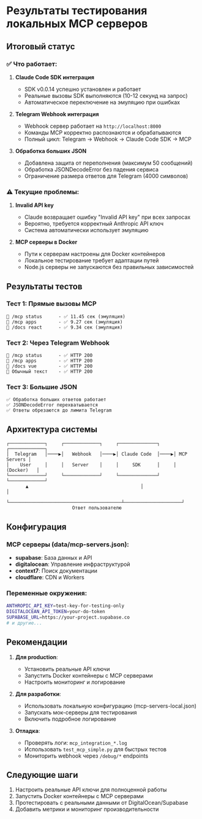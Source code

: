 # Результаты тестирования локальных MCP серверов

## Итоговый статус

### ✅ Что работает:

1. **Claude Code SDK интеграция**
   - SDK v0.0.14 успешно установлен и работает
   - Реальные вызовы SDK выполняются (10-12 секунд на запрос)
   - Автоматическое переключение на эмуляцию при ошибках

2. **Telegram Webhook интеграция**
   - Webhook сервер работает на `http://localhost:8000`
   - Команды MCP корректно распознаются и обрабатываются
   - Полный цикл: Telegram → Webhook → Claude Code SDK → MCP

3. **Обработка больших JSON**
   - Добавлена защита от переполнения (максимум 50 сообщений)
   - Обработка JSONDecodeError без падения сервиса
   - Ограничение размера ответов для Telegram (4000 символов)

### ⚠️ Текущие проблемы:

1. **Invalid API key**
   - Claude возвращает ошибку "Invalid API key" при всех запросах
   - Вероятно, требуется корректный Anthropic API ключ
   - Система автоматически использует эмуляцию

2. **MCP серверы в Docker**
   - Пути к серверам настроены для Docker контейнеров
   - Локальное тестирование требует адаптации путей
   - Node.js серверы не запускаются без правильных зависимостей

## Результаты тестов

### Тест 1: Прямые вызовы MCP
```
📝 /mcp status      - ✅ 11.45 сек (эмуляция)
📝 /mcp apps        - ✅ 9.27 сек (эмуляция)  
📝 /docs react      - ✅ 9.34 сек (эмуляция)
```

### Тест 2: Через Telegram Webhook
```
📮 /mcp status      - ✅ HTTP 200
📮 /mcp apps        - ✅ HTTP 200
📮 /docs vue        - ✅ HTTP 200
📮 Обычный текст    - ✅ HTTP 200
```

### Тест 3: Большие JSON
```
✅ Обработка больших ответов работает
✅ JSONDecodeError перехватывается
✅ Ответы обрезаются до лимита Telegram
```

## Архитектура системы

```
┌─────────────┐     ┌─────────────┐     ┌──────────────┐     ┌─────────────┐
│  Telegram   │────▶│   Webhook   │────▶│ Claude Code  │────▶│ MCP Servers │
│    User     │     │   Server    │     │     SDK      │     │  (Docker)   │
└─────────────┘     └─────────────┘     └──────────────┘     └─────────────┘
       ▲                                         │                     │
       └─────────────────────────────────────────┴─────────────────────┘
                        Ответ пользователю
```

## Конфигурация

### MCP серверы (data/mcp-servers.json):
- **supabase**: База данных и API
- **digitalocean**: Управление инфраструктурой  
- **context7**: Поиск документации
- **cloudflare**: CDN и Workers

### Переменные окружения:
```bash
ANTHROPIC_API_KEY=test-key-for-testing-only
DIGITALOCEAN_API_TOKEN=your-do-token
SUPABASE_URL=https://your-project.supabase.co
# и другие...
```

## Рекомендации

1. **Для production**:
   - Установить реальные API ключи
   - Запустить Docker контейнеры с MCP серверами
   - Настроить мониторинг и логирование

2. **Для разработки**:
   - Использовать локальную конфигурацию (mcp-servers-local.json)
   - Запускать мок-серверы для тестирования
   - Включить подробное логирование

3. **Отладка**:
   - Проверять логи: `mcp_integration_*.log`
   - Использовать `test_mcp_simple.py` для быстрых тестов
   - Мониторить webhook через `/debug/*` endpoints

## Следующие шаги

1. Настроить реальные API ключи для полноценной работы
2. Запустить Docker контейнеры с MCP серверами
3. Протестировать с реальными данными от DigitalOcean/Supabase
4. Добавить метрики и мониторинг производительности